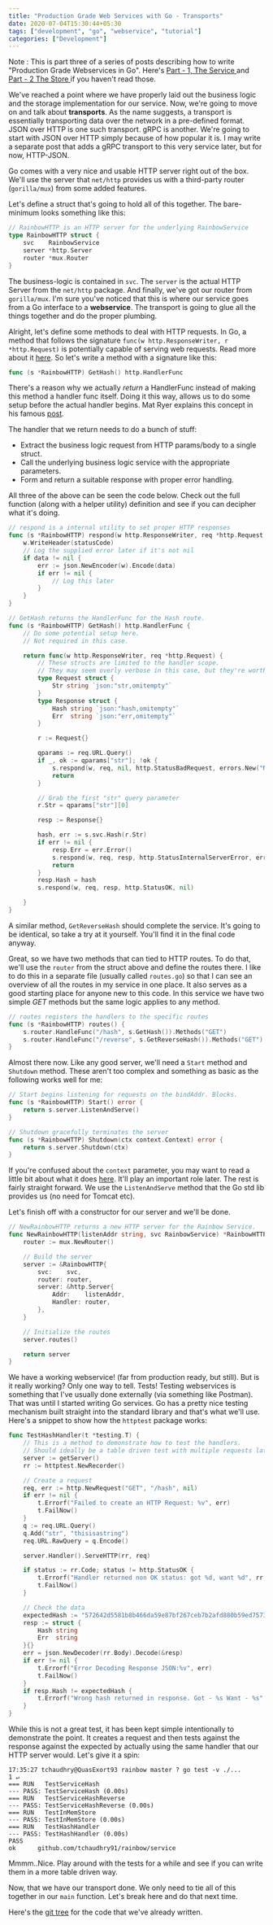 ```yaml
---
title: "Production Grade Web Services with Go - Transports"
date: 2020-07-04T15:30:44+05:30
tags: ["development", "go", "webservice", "tutorial"]
categories: ["Development"]
---
```


Note : This is part three of a series of posts describing how to write "Production Grade Webservices in Go". Here's [Part - 1, The Service ](/posts/production-grade-svc-1/) and [Part - 2 The Store ](/posts/production-grade-svc-2) if you haven't read those.

We've reached a point where we have properly laid out the business logic and the storage implementation for our service. Now, we're going to move on and talk about **transports**. As the name suggests, a transport is essentially transporting data over the network in a pre-defined format. JSON over HTTP is one such transport. gRPC is another. We're going to start with JSON over HTTP simply because of how popular it is. I may write a separate post that adds a gRPC transport to this very service later, but for now, HTTP-JSON. 

Go comes with a very nice and usable HTTP server right out of the box. We'll use the server that `net/http` provides us with a third-party router (`gorilla/mux`) from some added features.

Let's define a struct that's going to hold all of this together. The bare-minimum looks something like this:

```go
// RainbowHTTP is an HTTP server for the underlying RainbowService
type RainbowHTTP struct {
	svc    RainbowService
	server *http.Server
	router *mux.Router
}
```

The business-logic is contained in `svc`. The `server` is the actual HTTP Server from the `net/http` package. And finally, we've got our router from `gorilla/mux`.
I'm sure you've noticed that this is where our service goes from a Go interface to a **webservice**. The transport is going to glue all the things together and do the proper plumbing. 

Alright, let's define some methods to deal with HTTP requests. In Go, a method that follows the signature `func(w http.ResponseWriter, r *http.Request)` is potentially capable of serving web requests. Read more about it [here](https://golang.org/pkg/net/http/#HandlerFunc). So let's write a method with a signature like this:

```go
func (s *RainbowHTTP) GetHash() http.HandlerFunc
```

There's a reason why we actually *return* a HandlerFunc instead of making this method a handler func itself. Doing it this way, allows us to do some setup before the actual handler begins. Mat Ryer explains this concept in his famous [post](https://pace.dev/blog/2018/05/09/how-I-write-http-services-after-eight-years.html).

The handler that we return needs to do a bunch of stuff:
- Extract the business logic request from HTTP params/body to a single struct.
- Call the underlying business logic service with the appropriate parameters.
- Form and return a suitable response with proper error handling.

All three of the above can be seen the code below. Check out the full function (along with a helper utility) definition and see if you can decipher what it's doing.

```go
// respond is a internal utility to set proper HTTP responses
func (s *RainbowHTTP) respond(w http.ResponseWriter, req *http.Request, data interface{}, statusCode int, err error) {
	w.WriteHeader(statusCode)
	// Log the supplied error later if it's not nil
	if data != nil {
		err := json.NewEncoder(w).Encode(data)
		if err != nil {
			// Log this later
		}
	}
}

// GetHash returns the HandlerFunc for the Hash route.
func (s *RainbowHTTP) GetHash() http.HandlerFunc {
	// Do some potential setup here.
	// Not required in this case.

	return func(w http.ResponseWriter, req *http.Request) {
		// These structs are limited to the handler scope.
		// They may seem overly verbose in this case, but they're worth it when you're dealing with more complex requests.
		type Request struct {
			Str string `json:"str,omitempty"`
		}
		type Response struct {
			Hash string `json:"hash,omitempty"`
			Err  string `json:"err,omitempty"`
		}

		r := Request{}

		qparams := req.URL.Query()
		if _, ok := qparams["str"]; !ok {
			s.respond(w, req, nil, http.StatusBadRequest, errors.New("No string supplied"))
			return
		}

		// Grab the first "str" query parameter
		r.Str = qparams["str"][0]

		resp := Response{}

		hash, err := s.svc.Hash(r.Str)
		if err != nil {
			resp.Err = err.Error()
			s.respond(w, req, resp, http.StatusInternalServerError, err)
			return
		}
		resp.Hash = hash
		s.respond(w, req, resp, http.StatusOK, nil)

	}
}
```

A similar method, `GetReverseHash` should complete the service. It's going to be identical, so take a try at it yourself. You'll find it in the final code anyway.

Great, so we have two methods that can tied to HTTP routes. To do that, we'll use the `router` from the struct above and define the routes there. I like to do this in a separate file (usually called `routes.go`) so that I can see an overview of all the routes in my service in one place. It also serves as a good starting place for anyone new to this code. In this service we have two simple *GET* methods but the same logic applies to any method.

```go
// routes registers the handlers to the specific routes
func (s *RainbowHTTP) routes() {
	s.router.HandleFunc("/hash", s.GetHash()).Methods("GET")
	s.router.HandleFunc("/reverse", s.GetReverseHash()).Methods("GET")
}
```

Almost there now. Like any good server, we'll need a `Start` method and `Shutdown` method. These aren't too complex and something as basic as the following works well for me:

```go
// Start begins listening for requests on the bindAddr. Blocks.
func (s *RainbowHTTP) Start() error {
	return s.server.ListenAndServe()
}

// Shutdown gracefully terminates the server
func (s *RainbowHTTP) Shutdown(ctx context.Context) error {
	return s.server.Shutdown(ctx)
}
```

If you're confused about the `context` parameter, you may want to read a little bit about what it does [here](https://golang.org/pkg/context/). It'll play an important role later. The rest is fairly straight forward. We use the `ListenAndServe` method that the Go std lib provides us (no need for Tomcat etc).

Let's finish off with a constructor for our server and we'll be done.

```go
// NewRainbowHTTP returns a new HTTP server for the Rainbow Service.
func NewRainbowHTTP(listenAddr string, svc RainbowService) *RainbowHTTP {
	router := mux.NewRouter()

	// Build the server
	server := &RainbowHTTP{
		svc:    svc,
		router: router,
		server: &http.Server{
			Addr:    listenAddr,
			Handler: router,
		},
	}

	// Initialize the routes
	server.routes()

	return server
}
```

We have a working webservice! (far from production ready, but still). But is it really working? Only one way to tell. Tests!
Testing webservices is something that I've usually done externally (via something like Postman). That was until I started writing Go services. Go has a pretty nice testing mechanism built straight into the standard library and that's what we'll use.
Here's a snippet to show how the `httptest` package works:

```go
func TestHashHandler(t *testing.T) {
	// This is a method to demonstrate how to test the handlers.
	// Should ideally be a table driven test with multiple requests later.
	server := getServer()
	rr := httptest.NewRecorder()

	// Create a request
	req, err := http.NewRequest("GET", "/hash", nil)
	if err != nil {
		t.Errorf("Failed to create an HTTP Request: %v", err)
		t.FailNow()
	}
	q := req.URL.Query()
	q.Add("str", "thisisastring")
	req.URL.RawQuery = q.Encode()

	server.Handler().ServeHTTP(rr, req)

	if status := rr.Code; status != http.StatusOK {
		t.Errorf("Handler returned non OK status: got %d, want %d", rr.Code, http.StatusOK)
		t.FailNow()
	}

	// Check the data
	expectedHash := "572642d5581b8b466da59e87bf267ceb7b2afd880b59ed7573edff4d980eb1d5"
	resp := struct {
		Hash string
		Err  string
	}{}
	err = json.NewDecoder(rr.Body).Decode(&resp)
	if err != nil {
		t.Errorf("Error Decoding Response JSON:%v", err)
		t.FailNow()
	}
	if resp.Hash != expectedHash {
		t.Errorf("Wrong hash returned in response. Got - %s Want - %s", resp.Hash, expectedHash)
	}
}
```

While this is not a great test, it has been kept simple intentionally to demonstrate the point. It creates a request and then tests against the response against the expected by actually using the same handler that our HTTP server would. 
Let's give it a spin:

```
17:35:27 tchaudhry@QuasExort93 rainbow master ? go test -v ./...                                                                                                                              1 ↵
=== RUN   TestServiceHash
--- PASS: TestServiceHash (0.00s)
=== RUN   TestServiceHashReverse
--- PASS: TestServiceHashReverse (0.00s)
=== RUN   TestInMemStore
--- PASS: TestInMemStore (0.00s)
=== RUN   TestHashHandler
--- PASS: TestHashHandler (0.00s)
PASS
ok      github.com/tchaudhry91/rainbow/service
```

Mmmm..Nice. Play around with the tests for a while and see if you can write them in a more table driven way.

Now, that we have our transport done. We only need to tie all of this together in our `main` function. Let's break here and do that next time.

Here's the [git tree](https://github.com/tchaudhry91/rainbow/commit/8b776b609d60419191be454a36531b018dcc864d) for the code that we've already written.